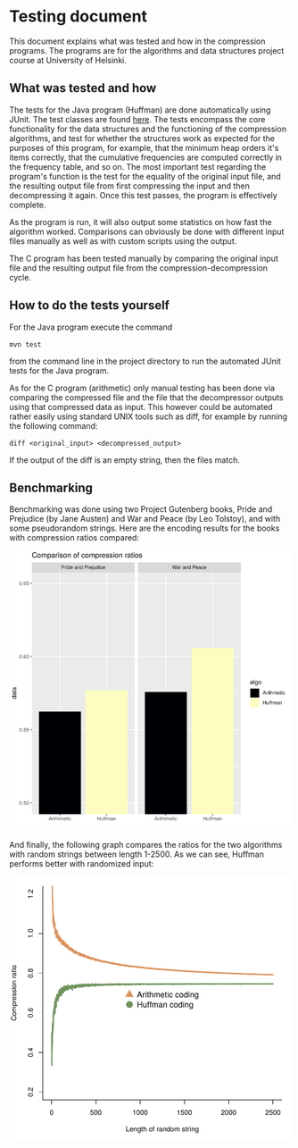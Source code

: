 # Testing document

This document explains what was tested and how in the compression programs. The programs are for the algorithms and data structures project course at University of Helsinki. 

## What was tested and how

The tests for the Java program (Huffman) are done automatically using JUnit. The test classes are found [here](https://github.com/duckling747/Compressiontron/tree/master/entropy-compressor/src/test/java). The tests encompass the core functionality for the data structures and the functioning of the compression algorithms, and test for whether the structures work as expected for the purposes of this program, for example, that the minimum heap orders it's items correctly, that the cumulative frequencies are computed correctly in the frequency table, and so on. The most important test regarding the program's function is the test for the equality of the original input file, and the resulting output file from first compressing the input and then decompressing it again. Once this test passes, the program is effectively complete. 

As the program is run, it will also output some statistics on how fast the algorithm worked. Comparisons can obviously be done with different input files manually as well as with custom scripts using the output. 

The C program has been tested manually by comparing the original input file and the resulting output file from the compression-decompression cycle.

## How to do the tests yourself

For the Java program execute the command
```
mvn test
```
from the command line in the project directory to run the automated JUnit tests for the Java program. 

As for the C program (arithmetic) only manual testing has been done via comparing the compressed file and the file that the decompressor outputs using that compressed data as input. This however could be automated rather easily using standard UNIX tools such as diff, for example by running the following command: 

```
diff <original_input> <decompressed_output>
```
If the output of the diff is an empty string, then the files match.

## Benchmarking

Benchmarking was done using two Project Gutenberg books, Pride and Prejudice (by Jane Austen) and War and Peace (by Leo Tolstoy), and with some pseudorandom strings. Here are the encoding results for the books with compression ratios compared: 

![Fig1](https://github.com/duckling747/Compressiontron/blob/master/documentation/plots/comparison_plot_1.png)


And finally, the following graph compares the ratios for the two algorithms with random strings between length 1-2500. As we can see, Huffman performs better with randomized input:

![Fig2](https://github.com/duckling747/Compressiontron/blob/master/documentation/plots/comparison_plot_2.png)
